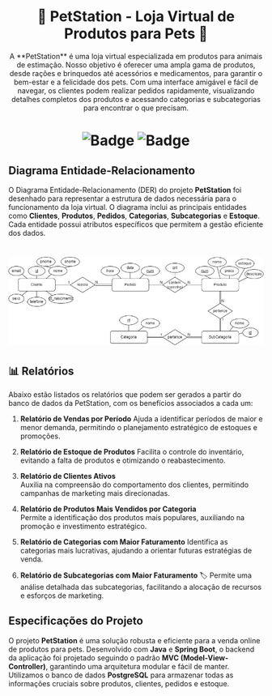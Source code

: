[//]: # (--------Titulo--------)
<h1 align="center">
  <a>
    🐾 PetStation - Loja Virtual de Produtos para Pets 🛒 
  </a>
</h1>

[//]: # (--------Descricao--------)
<p align="center">
  <a>
  A **PetStation** é uma loja virtual especializada em produtos para animais de estimação. Nosso objetivo é oferecer uma ampla gama de produtos, desde rações e brinquedos até acessórios e medicamentos, para garantir o bem-estar e a felicidade dos pets. Com uma interface amigável e fácil de navegar, os clientes podem realizar pedidos rapidamente, visualizando detalhes completos dos produtos e acessando categorias e subcategorias para encontrar o que precisam.
  </a>
</p>

[//]: # (--------Badge--------)
<h1 align="center">
  
  ![Badge](https://img.shields.io/badge/Linguagem-JAVA-FFD700)
  ![Badge](https://img.shields.io/badge/SGBD-PostGresql-FFD700)
  
</h1>

## Diagrama Entidade-Relacionamento
O Diagrama Entidade-Relacionamento (DER) do projeto **PetStation** foi desenhado para representar a estrutura de dados necessária para o funcionamento da loja virtual. O diagrama inclui as principais entidades como **Clientes**, **Produtos**, **Pedidos**, **Categorias**, **Subcategorias** e **Estoque**. Cada entidade possui atributos específicos que permitem a gestão eficiente dos dados.

[//]: # (--------Banner--------)
<h1 align="center">
  
  ![oi](https://github.com/gabryeleite/PetStation/blob/117ecf5cfe03e60ee289c5cafcfaf3d58000bdc1/ER_petstation.jpg)
  
</h1>
 
## 📊 **Relatórios**

Abaixo estão listados os relatórios que podem ser gerados a partir do banco de dados da PetStation, com os benefícios associados a cada um:

1. **Relatório de Vendas por Período** 
   Ajuda a identificar períodos de maior e menor demanda, permitindo o planejamento estratégico de estoques e promoções.

2. **Relatório de Estoque de Produtos** 
   Facilita o controle do inventário, evitando a falta de produtos e otimizando o reabastecimento.

3. **Relatório de Clientes Ativos**   
   Auxilia na compreensão do comportamento dos clientes, permitindo campanhas de marketing mais direcionadas.

4. **Relatório de Produtos Mais Vendidos por Categoria**  
   Permite a identificação dos produtos mais populares, auxiliando na promoção e investimento estratégico.

5. **Relatório de Categorias com Maior Faturamento** 
   Identifica as categorias mais lucrativas, ajudando a orientar futuras estratégias de venda.

6. **Relatório de Subcategorias com Maior Faturamento** 🏷 
   Permite uma análise detalhada das subcategorias, facilitando a alocação de recursos e esforços de marketing.



## Especificações do Projeto 
O projeto **PetStation** é uma solução robusta e eficiente para a venda online de produtos para pets. Desenvolvido com **Java** e **Spring Boot**, o backend da aplicação foi projetado seguindo o padrão **MVC (Model-View-Controller)**, garantindo uma arquitetura modular e fácil de manter. Utilizamos o banco de dados **PostgreSQL** para armazenar todas as informações cruciais sobre produtos, clientes, pedidos e estoque.

